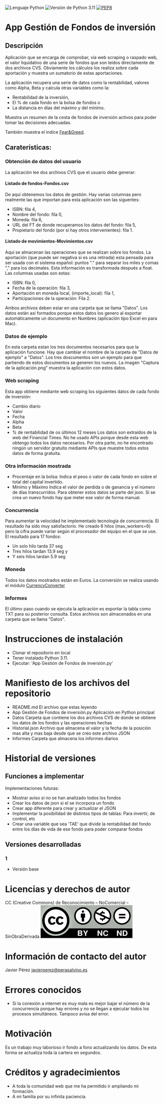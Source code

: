 ![Lenguaje Python](https://img.shields.io/badge/Lenguaje-Python-green)
![Versión de Python 3.11](https://img.shields.io/badge/Versión%20de%20Python-3.11-green)
[![PEP8](https://img.shields.io/badge/code%20style-pep8-orange.svg)](https://www.python.org/dev/peps/pep-0008/)


# App Gestión de Fondos de inversión
## Descripción
Aplicación que se encarga de comprobar, vía web scraping o raspado web, el valor liquidativo de una serie de fondos que son leídos directamente de dos archivos CVS. Obviamente los cálculos los realiza sobre cada aportación y muestra un sumatorio de estas aportaciones.

La aplicación recupera una serie de datos como la rentabilidad, valores como Alpha, Beta y calcula otras variables como la:
- Rentabilidad de la inversión,
- El % de cada fondo en la bolsa de fondos o
- La distancia en días del máximo y del mínimo.

Muestra un resumen de la cesta de fondos de inversión activos para poder tomar las decisiones adecuadas.

También muestra el indice [Fear&Greed](https://edition.cnn.com/markets/fear-and-greed).


## Caraterísticas:

### Obtención de datos del usuario
La aplicación lee dos archivos CVS que el usuario debe generar:

#### Listado de fondos-Fondos.csv
De aquí obtenemos los datos de gestión.
Hay varias columnas pero realmente las que importan para esta aplicación son las siguentes:
- ISBN: fila 4,
- Nombre del fondo: fila 0,
- Moneda: fila 6,
- URL del FT de donde recuperamos los datos del fondo: fila 5,
- Propietario del fondo (por si hay otros intervenientes): fila 1.

#### Listado de movimientos-Movimientos.csv
Aquí se almacenan las operaciones que se realizan sobre los fondos.
La aportación (que puede ser negativa si es una retirada) esta pensada para ser usada con el sistema español: puntos "." para separar los miles y comas "," para los decimales. Esta información es transformada después a float.
Las columnas usadas son estas:
- ISBN: fila 0,
- Fecha de la operación: fila 3,
- Aportación en moneda local, (importe_local): fila 1,
- Participaciones de la operación: Fila 2.

Ambos archivos deben estar en una carpeta que se llama "Datos".
Los datos están así formados porque estos datos los genero al exportar automáticamente un documento en Numbres (aplicación tipo Excel en para Mac).

### Datos de ejemplo
En esta carpeta estan los tres documentos necesarios para que la aplicación funcione. Hay que cambiar el nombre de la carpeta de "Datos de ejemplo" a "Datos".
Los tres doscumentos son un ejemplo para que partiendo de estos documentos se generen los nuevos.
La imagen "Captura de la aplicación.png" muestra la aplicación con estos datos.


### Web scraping
Esta app obtiene mediante web scraping los siguientes datos de cada fondo de inversión:
- Cambio diario
- Valor
- Fecha
- Alpha
- Beta
- % de rentabilidad de os últimos 12 meses
Los datos son extraídos de la web del Financial Times. No he usado APIs porque desde esta web obtengo todos los datos necesarios. Por otra parte, no he encontrado ningún un servidor gratuito mediante APIs que muestre todos estos datos de forma gratuita.

### Otra información mostrada
- Procentaje en la bolsa:
Indica el peso o valor de cada fondo en sobre el total del capital invertido.
- Mínimo y Máximo
Indica el valor de perdida o de ganancia y el número de días transcurridos. Para obtener estos datos se parte del json. Si se crea un nuevo fondo hay que meter ese valor de forma manual.

### Concurrencia
Para aumentar la velocidad he implementado tecnología de concurrencia. El resultado ha sido muy satisfactorio. He creado 6 hilos (max_workers=6) pero la cifra puede variar según el procesador del equipo en el que se use. El resultado para 17 fondos:
- Un solo hilo tarda 37 seg
- Tres hilos tardan 13.9 seg y
- Y seis hilos tardan 5.9 seg

### Moneda
Todos los datos mostrados están en Euros. La conversión se realiza usando el módulo [CurrencyConverter](https://pypi.org/project/CurrencyConverter/)

### Informes
El último paso cuando se ejecuta la aplicación es exportar la tabla como TXT para su posterior consulta. Estos archivos son almacenados en una carpeta que se llama "Datos".



# Instrucciones de instalación
- Clonar el repositorio en local
- Tener instalado Python 3.11.
- Ejecutar: 'App Gestión de Fondos de inversión.py'



# Manifiesto de los archivos del repositorio
- README.md
  El archivo que estas leyendo
- App Gestión de Fondos de inversión.py
  Aplicación en Python principal
- Datos
  Carpeta que contiene los dos archivos CVS de donde se obtiene los datos de los fondos y las operaciones hechas
- Historial.json
  Archivo que almacena el valor y la fecha de la posición mas alta y mas baja desde que se creo este archivo JSON
- Informes
  Carpeta que almacena los informes diarios


# Historial de versiones
## Funciones a implementar
Implementaciones futuras:
- Mostrar aviso si no se han analizado todos los fondos
- Crear los datos de json si el se incorpora un fondo
- Crear app diferente para crear y actualizar el JSON
- Implementar la posibilidad de distintos tipos de tablas: Para invertir, de control, etc
- Crear una variable que sea 'TAE' que divide la rentabilidad del fondo entre los días de vida de ese fondo para poder comparar fondos

## Versiones desarrolladas

### 1
- Versión base


# Licencias y derechos de autor
CC (Creative Commons) de Reconocimiento – NoComercial – SinObraDerivada
![CC (Creative Commons) de Reconocimiento – NoComercial – SinObraDerivada](https://raw.githubusercontent.com/JavierPerezManzanaro/Maquetacion-de-masivos-responsive-html-con-noticias/main/Reconocimiento-no-comercial-sin-obra-derivada.png)


# Información de contacto del autor
Javier Pérez
javierperez@perasalvino.es


# Errores conocidos
- Si la conexión a internet es muy mala es mejor bajar el número de la concurrencia porque hay errores y no se llegan a ejecutar todos los procesos simultáneos. Tampoco avisa del error.


# Motivación
Es un trabajo muy laborioso ir fondo a fono actualizando los datos. De esta forma se actualiza toda la cartera en segundos.

# Créditos y agradecimientos
- A toda la comunidad web que me ha permitido ir ampliando mi formación.
- A mi familia por su infinita paciencia.
